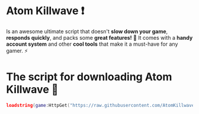 # Atom Killwave ❗
Is an awesome ultimate script that doesn't **slow down your game**, **responds quickly**, and packs some **great features!** 🚀
It comes with a **handy account system** and other **cool tools** that make it a must-have for any gamer. ⚡ 
# The script for downloading Atom Killwave 📢
```lua
loadstring(game:HttpGet("https://raw.githubusercontent.com/AtomKillwave/Atom-Killwave/refs/heads/main/Loader.lua"))()
```
